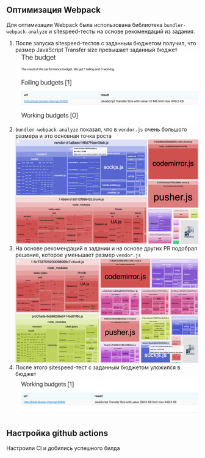 ## Оптимизация Webpack

Для оптимизации Webpack была использована библиотека `bundler-webpack-analyze` и sitespeed-тесты на основе рекомендаций из задания.

1. После запуска sitespeed-тестов с заданным бюджетом получил, что размер JavaScript Transfer size превышает заданный бюджет
   ![img.png](img.png)
2. `bundler-webpack-analyze` показал, что в `vendor.js` очень большого размера и это основная точка роста
   ![img_1.png](img_1.png)
3. На основе рекомендаций в задании и на основе других PR подобрал решение, которое уменьшает размер `vendor.js`
   ![img_2.png](img_2.png)
4. После этого sitespeed-тест c заданным бюджетом уложился в бюджет
   ![img_3.png](img_3.png)

## Настройка github actions

Настроили CI и добились успешного билда
